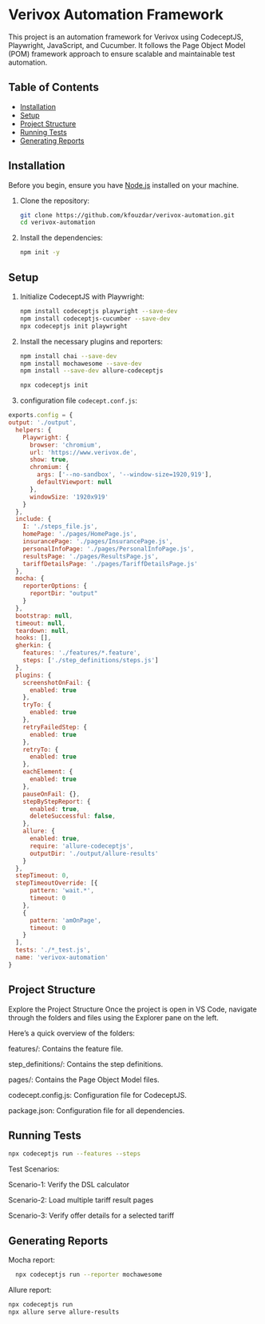 # Verivox Automation Framework

This project is an automation framework for Verivox using CodeceptJS, Playwright, JavaScript, and Cucumber. It follows the Page Object Model (POM) framework approach to ensure scalable and maintainable test automation.

## Table of Contents

- [Installation](#installation)
- [Setup](#setup)
- [Project Structure](#project-structure)
- [Running Tests](#running-tests)
- [Generating Reports](#generating-reports)

## Installation

Before you begin, ensure you have [Node.js](https://nodejs.org/) installed on your machine.

1. Clone the repository:
    ```bash
    git clone https://github.com/kfouzdar/verivox-automation.git
    cd verivox-automation
    ```

2. Install the dependencies:
    ```bash
    npm init -y
    ```

## Setup

1. Initialize CodeceptJS with Playwright:
    ```bash
    npm install codeceptjs playwright --save-dev
    npm install codeceptjs-cucumber --save-dev
    npx codeceptjs init playwright
    ```

2. Install the necessary plugins and reporters:
    ```bash
   npm install chai --save-dev
   npm install mochawesome --save-dev
   npm install --save-dev allure-codeceptjs

   npx codeceptjs init
    ```

3. configuration file `codecept.conf.js`:
```javascript
exports.config = {
output: './output',
  helpers: {
    Playwright: {
      browser: 'chromium',
      url: 'https://www.verivox.de',
      show: true,
      chromium: {
        args: ['--no-sandbox', '--window-size=1920,919'],
        defaultViewport: null
      },
      windowSize: '1920x919'
    }
  },
  include: {
    I: './steps_file.js',
    homePage: './pages/HomePage.js',
    insurancePage: './pages/InsurancePage.js',
    personalInfoPage: './pages/PersonalInfoPage.js',
    resultsPage: './pages/ResultsPage.js',
    tariffDetailsPage: './pages/TariffDetailsPage.js'
  },
  mocha: {
    reporterOptions: {
      reportDir: "output"
    }
  },
  bootstrap: null,
  timeout: null,
  teardown: null,
  hooks: [],
  gherkin: {
    features: './features/*.feature',
    steps: ['./step_definitions/steps.js']
  },
  plugins: {
    screenshotOnFail: {
      enabled: true
    },
    tryTo: {
      enabled: true
    },
    retryFailedStep: {
      enabled: true
    },
    retryTo: {
      enabled: true
    },
    eachElement: {
      enabled: true
    },
    pauseOnFail: {},
    stepByStepReport: {
      enabled: true,
      deleteSuccessful: false,
    },
    allure: {
      enabled: true,
      require: 'allure-codeceptjs',
      outputDir: './output/allure-results'
    }
  },
  stepTimeout: 0,
  stepTimeoutOverride: [{
      pattern: 'wait.*',
      timeout: 0
    },
    {
      pattern: 'amOnPage',
      timeout: 0
    }
  ],
  tests: './*_test.js',
  name: 'verivox-automation'
}
```

## Project Structure

Explore the Project Structure
Once the project is open in VS Code, navigate through the folders and files using the Explorer pane on the left. 

Here’s a quick overview of the folders:

features/: Contains the feature file.

step_definitions/: Contains the step definitions.

pages/: Contains the Page Object Model files.

codecept.config.js: Configuration file for CodeceptJS.

package.json: Configuration file for all dependencies.


## Running Tests

   ```bash
   npx codeceptjs run --features --steps
   ```


Test Scenarios:

Scenario-1: Verify the DSL calculator

Scenario-2: Load multiple tariff result pages

Scenario-3: Verify offer details for a selected tariff

## Generating Reports

Mocha report:
 ```bash
   npx codeceptjs run --reporter mochawesome
   ```
Allure report:
```bash
npx codeceptjs run
npx allure serve allure-results
```
